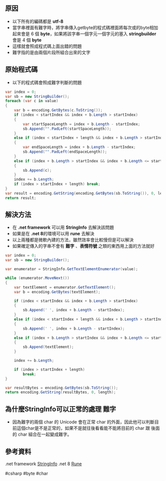 ## 原因

* 以下所有的編碼都是 **utf-8**
* 當字串裡面有難字時，將字串傳入getbyte的程式碼裡面將每次或的byte相加起來會是 6 個 **byte**，如果將該字串一個字元一個字元的塞入 **stringbuilder** 會是 4 個 **byte**
* 這樣就會照成程式碼上面出錯的問題
* 難字指的是由兩個片段所組合出來的文字

## 原始程式碼

* 以下的程式碼會照成難字判斷的問題
```csharp
var index = 0;
var sb = new StringBuilder();
foreach (var c in value)
{
	var b = encoding.GetBytes(c.ToString());
	if (index < startIndex && index + b.Length > startIndex)
	{
		var startSpaceLength = index + b.Length - startIndex;
		sb.Append("".PadLeft(startSpaceLength));
	}
	else if (index < startIndex + length && index + b.Length > startIndex + length)
	{
		var endSpaceLength = index + b.Length - startIndex;
		sb.Append("".PadLeft(endSpaceLength));
	}
	else if (index + b.Length > startIndex && index + b.Length <= startIndex + length)
	{
		sb.Append(c);
	}
	index += b.Length;
	if (index > startIndex + length) break;
}
var result = encoding.GetString(encoding.GetBytes(sb.ToString()), 0, length);
return result;
```

## 解決方法

* 在 **.net framework** 可以用 **StringInfo** 去解決該問題
* 如果是在 **.net 8**的環境可以用 **rune** 去解決
* 以上兩種都是微軟內建的方法，雖然效率會比較慢但是可以解決
* 如果確定傳入的字串不會有 **難字** 、**表情符號** 之類的東西用上面的方法就好
```csharp
var index = 0;
var sb = new StringBuilder();

var enumerator = StringInfo.GetTextElementEnumerator(value);

while (enumerator.MoveNext())
{
    var textElement = enumerator.GetTextElement();
    var b = encoding.GetBytes(textElement);

    if (index < startIndex && index + b.Length > startIndex)
    {
        sb.Append(' ', index + b.Length - startIndex);
    }
    else if (index < startIndex + length && index + b.Length > startIndex + length)
    {
        sb.Append(' ', index + b.Length - startIndex);
    }
    else if (index + b.Length > startIndex && index + b.Length <= startIndex + length)
    {
        sb.Append(textElement);
    }

    index += b.Length;

    if (index > startIndex + length)
        break;
}

var resultBytes = encoding.GetBytes(sb.ToString());
return encoding.GetString(resultBytes, 0, length);
```


## 為什麼StringInfo可以正常的處理 難字

* 因為難字的兩個 char 的 Unicode 會在正常 char 的外面，因此他可以判斷目前這個char是不是正常的，如果不是就往後看看能不能將目前的 char 跟 後面的 char 組合在一起變成難字。
## 參考資料
.net framework [StringInfo](https://learn.microsoft.com/zh-tw/dotnet/api/system.globalization.stringinfo?view=net-8.0)
.net 8 [Rune](https://learn.microsoft.com/zh-tw/dotnet/api/system.text.rune?view=net-8.0)

#csharp #byte #char

